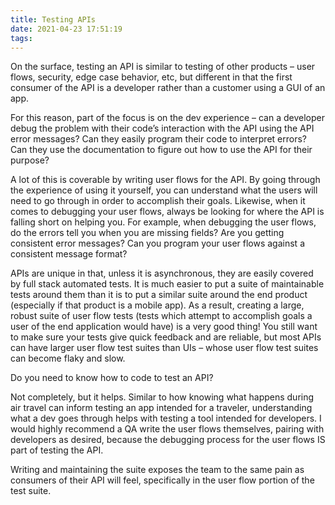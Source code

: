 ```yaml
---
title: Testing APIs
date: 2021-04-23 17:51:19
tags:
---
```


On the surface, testing an API is similar to testing of other products – user flows, security, edge case behavior, etc, but different in that the first consumer of the API is a developer rather than a customer using a GUI of an app.

For this reason, part of the focus is on the dev experience – can a developer debug the problem with their code’s interaction with the API using the API error messages? Can they easily program their code to interpret errors? Can they use the documentation to figure out how to use the API for their purpose?

A lot of this is coverable by writing user flows for the API. By going through the experience of using it yourself, you can understand what the users will need to go through in order to accomplish their goals. Likewise, when it comes to debugging your user flows, always be looking for where the API is falling short on helping you. For example, when debugging the user flows, do the errors tell you when you are missing fields? Are you getting consistent error messages? Can you program your user flows against a consistent message format?

APIs are unique in that, unless it is asynchronous, they are easily covered by full stack automated tests. It is much easier to put a suite of maintainable tests around them than it is to put a similar suite around the end product (especially if that product is a mobile app). As a result, creating a large, robust suite of user flow tests (tests which attempt to accomplish goals a user of the end application would have) is a very good thing! You still want to make sure your tests give quick feedback and are reliable, but most APIs can have larger user flow test suites than UIs – whose user flow test suites can become flaky and slow.

Do you need to know how to code to test an API?

Not completely, but it helps. Similar to how knowing what happens during air travel can inform testing an app intended for a traveler, understanding what a dev goes through helps with testing a tool intended for developers. I would highly recommend a QA write the user flows themselves, pairing with developers as desired, because the debugging process for the user flows IS part of testing the API.

Writing and maintaining the suite exposes the team to the same pain as consumers of their API will feel, specifically in the user flow portion of the test suite.